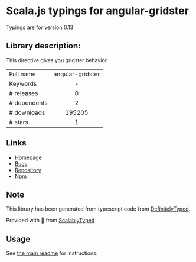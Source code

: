 
# Scala.js typings for angular-gridster

Typings are for version 0.13

## Library description:
This directive gives you gridster behavior

|                    |                 |
| ------------------ | :-------------: |
| Full name          | angular-gridster |
| Keywords           | - |
| # releases         | 0 |
| # dependents       | 2 |
| # downloads        | 195205 |
| # stars            | 1 |

## Links
- [Homepage](http://manifestwebdesign.github.io/angular-gridster)
- [Bugs](https://github.com/ManifestWebDesign/angular-gridster/issues)
- [Repository](https://github.com/ManifestWebDesign/angular-gridster)
- [Npm](https://www.npmjs.com/package/angular-gridster)
    


## Note
This library has been generated from typescript code from [DefinitelyTyped](https://definitelytyped.org).

Provided with :purple_heart: from [ScalablyTyped](https://github.com/oyvindberg/ScalablyTyped)

## Usage
See [the main readme](../../readme.md) for instructions.



